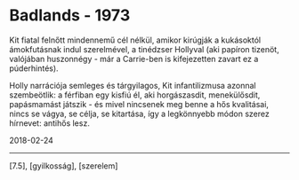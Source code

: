 ﻿# Badlands - 1973

Kit fiatal felnőtt mindennemű cél nélkül, amikor kirúgják a kukásoktól ámokfutásnak indul szerelmével, a tinédzser Hollyval (aki papíron tizenöt, valójában huszonnégy - már a Carrie-ben is kifejezetten zavart ez a púderhintés).

Holly narrációja semleges és tárgyilagos, Kit infantilizmusa azonnal szembeötlik: a férfiban egy kisfiú él, aki horgászasdit, menekülősdit, papásmamást játszik - és mivel nincsenek meg benne a hős kvalitásai, nincs se vágya, se célja, se kitartása, így a legkönnyebb módon szerez hírnevet: antihős lesz.

2018-02-24

----

[7.5], [gyilkosság], [szerelem]

